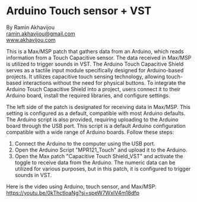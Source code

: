 # Arduino Touch sensor + VST

By Ramin Akhavijou <br>
ramin.akhavijou@gmail.com <br>
www.akhavijou.com

This is a Max/MSP patch that gathers data from an Arduino, which reads information from a Touch Capacitive sensor. The data received in Max/MSP is utilized to trigger sounds in VST. The Arduino Touch Capacitive Shield serves as a tactile input module specifically designed for Arduino-based projects. It utilizes capacitive touch sensing technology, allowing touch-based interactions without the need for physical buttons. To integrate the Arduino Touch Capacitive Shield into a project, users connect it to their Arduino board, install the required libraries, and configure settings.

The left side of the patch is designated for receiving data in Max/MSP. This setting is configured as a default, compatible with most Arduino defaults. The Arduino script is also provided, requiring uploading to the Arduino board through the USB port. This script is a default Arduino configuration compatible with a wide range of Arduino boards. Follow these steps:
1) Connect the Arduino to the computer using the USB port.
2) Open the Arduino Script "MPR121_Touch" and upload it to the Arduino.
3) Open the Max patch "Capacitive Touch Shield_VST" and activate the toggle to receive data from the Arduino. The numeric data can be utilized for various purposes, but in this patch, it is configured to trigger sounds in VST.

Here is the video using Arduino, touch sensor, and Max/MSP: https://youtu.be/0kThctloaNg?si=speW7WxlV4m18dfp
